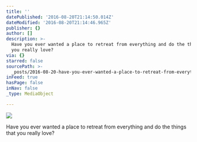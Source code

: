 ```yaml
---
title: ''
datePublished: '2016-08-20T21:14:50.014Z'
dateModified: '2016-08-20T21:14:46.965Z'
publisher: {}
author: []
description: >-
  Have you ever wanted a place to retreat from everything and do the things that
  you really love? 
via: {}
starred: false
sourcePath: >-
  _posts/2016-08-20-have-you-ever-wanted-a-place-to-retreat-from-everything-and.md
inFeed: true
hasPage: false
inNav: false
_type: MediaObject

---
```

![](https://the-grid-user-content.s3-us-west-2.amazonaws.com/c4b0a5bb-c27b-44ac-891d-a2b25f22eb0a.jpg)

Have you ever wanted a place to retreat from everything and do the things that you really love?